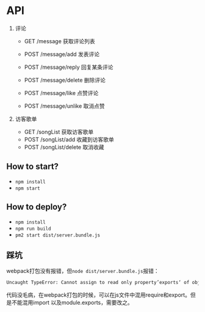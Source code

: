 # API

1. 评论

   + GET /message  获取评论列表
   + POST /message/add 发表评论
   + POST /message/reply 回复某条评论
   + POST /message/delete 删除评论

   + POST /message/like  点赞评论
   + POST /message/unlike  取消点赞

2. 访客歌单

   + GET /songList  获取访客歌单
   + POST /songList/add  收藏到访客歌单
   + POST /songList/delete  取消收藏

## How to start?

+ `npm install`
+ `npm start`

## How to deploy?

+ `npm install`
+ `npm run build`
+ `pm2 start dist/server.bundle.js`

## 踩坑

webpack打包没有报错，但`node dist/server.bundle.js`报错：
```bash
Uncaught TypeError: Cannot assign to read only property’exports‘ of object’#<Object>‘
```
代码没毛病，在webpack打包的时候，可以在js文件中混用require和export。但是不能混用import 以及module.exports，需要改之。